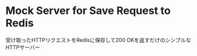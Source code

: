Mock Server for Save Request to Redis
==========

受け取ったHTTPリクエストをRedisに保存して200 OKを返すだけのシンプルなHTTPサーバー

